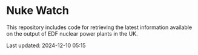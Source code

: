 # Nuke Watch

This repository includes code for retrieving the latest information available on the output of EDF nuclear power plants in the UK.

Last updated: 2024-12-10 05:15